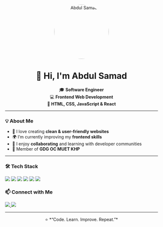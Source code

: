 <div align="center">
  <img src="https://i.postimg.cc/Kzj4qvvd/keep-the-face-and-natural.jpg" alt="Abdul Samad" width="180" style="border-radius: 50%;">
  <h1>👋 Hi, I'm Abdul Samad</h1>

  <p>
    🎓 <b>Software Engineer</b> <br>
    💻 <b>Frontend Web Development</b> <br>
    🚀 <b>HTML, CSS, JavaScript & React</b> <br>
  </p>
</div>

---

### 💡 About Me
- 🧠 I love creating **clean & user-friendly websites**
- 🌍 I’m currently improving my **frontend skills**
- 🤝 I enjoy **collaborating** and learning with developer communities
- 🧩 Member of **GDG OC MUET KHP**

---

### 🛠️ Tech Stack
<p align="left">
  <img src="https://img.shields.io/badge/HTML5-E34F26?style=for-the-badge&logo=html5&logoColor=white" />
  <img src="https://img.shields.io/badge/CSS3-1572B6?style=for-the-badge&logo=css3&logoColor=white" />
  <img src="https://img.shields.io/badge/JavaScript-F7DF1E?style=for-the-badge&logo=javascript&logoColor=black" />
  <img src="https://img.shields.io/badge/Canva-00C4CC?style=for-the-badge&logo=canva&logoColor=white" />
  <img src="https://img.shields.io/badge/Git-F05032?style=for-the-badge&logo=git&logoColor=white" />
  <img src="https://img.shields.io/badge/GitHub-181717?style=for-the-badge&logo=github&logoColor=white" />
</p>


### 📫 Connect with Me
<p align="left">
  <a href="https://linkedin.com/in/YOUR-LINKEDIN" target="http://www.linkedin.com/in/abdul-samad-95541a388">
    <img src="https://img.shields.io/badge/LinkedIn-0A66C2?style=for-the-badge&logo=linkedin&logoColor=white" />
  </a>
  <a href="mailto:YOUR-EMAIL@example.com">
    <img src="https://img.shields.io/badge/Gmail-D14836?style=for-the-badge&logo=gmail&logoColor=white" />
  </a>
</p>

---

<p align="center">
  ⭐ *“Code. Learn. Improve. Repeat.”*  
</p>

